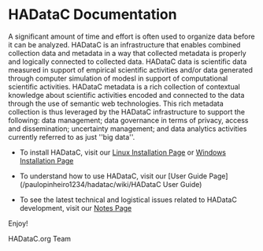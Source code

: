 # HADataC Documentation

A significant amount of time and effort is often used to organize data before it can be analyzed. HADataC is an infrastructure that enables combined collection data and metadata in a way that collected metadata is properly and logically connected to collected data. HADataC data is scientific data measured in support of empirical scientific activities and/or data generated through computer simulation of modesl in support of computational scientific activities. HADataC metadata is a rich collection of contextual knowledge about scientific activities encoded and connected to the data through the use of semantic web technologies. This rich metadata collection is thus leveraged by the HADataC infrastructure to support the following: data management; data governance in terms of privacy, access and dissemination; uncertainty management; and data analytics activities currently referred to as just ''big data''.  

* To install HADataC, visit our [Linux Installation Page](/paulopinheiro1234/hadatac/wiki/Installing-for-Linux) or [Windows Installation Page](/paulopinheiro1234/hadatac/wiki/Installing-for-Windows)

* To understand how to use HADataC, visit our [User Guide Page](/paulopinheiro1234/hadatac/wiki/HADataC User Guide)

* To see the latest technical and logistical issues related to HADataC development, visit our [Notes Page](/paulopinheiro1234/hadatac/wiki/notes)

Enjoy!

HADataC.org Team 
